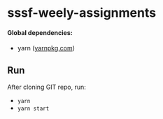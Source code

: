 # sssf-weely-assignments

#### Global dependencies:
 - yarn ([yarnpkg.com](https://yarnpkg.com))

## Run

After cloning GIT repo, run: 
 - `yarn`
 - `yarn start`
